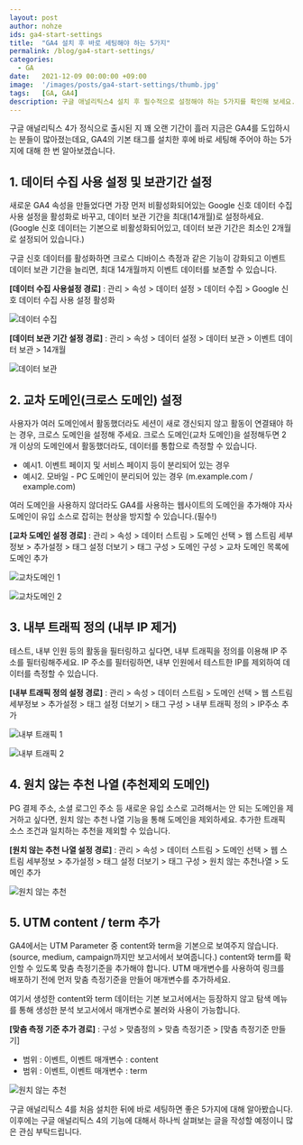 ```yaml
---
layout: post
author: nohze
ids: ga4-start-settings
title:  "GA4 설치 후 바로 세팅해야 하는 5가지"
permalink: /blog/ga4-start-settings/
categories:
  - GA
date:   2021-12-09 00:00:00 +09:00
image:  '/images/posts/ga4-start-settings/thumb.jpg'
tags:   [GA, GA4]
description: 구글 애널리틱스4 설치 후 필수적으로 설정해야 하는 5가지를 확인해 보세요.
---
```


구글 애널리틱스 4가 정식으로 출시된 지 꽤 오랜 기간이 흘러 지금은 GA4를 도입하시는 분들이 많아졌는데요, GA4의 기본 태그를 설치한 후에 바로 세팅해 주어야 하는 5가지에 대해 한 번 알아보겠습니다.

## 1. 데이터 수집 사용 설정 및 보관기간 설정

새로운 GA4 속성을 만들었다면 가장 먼저 비활성화되어있는 Google 신호 데이터 수집 사용 설정을 활성화로 바꾸고, 데이터 보관 기간을 최대(14개월)로 설정하세요. (Google 신호 데이터는 기본으로 비활성화되어있고, 데이터 보관 기간은 최소인 2개월로 설정되어 있습니다.)

구글 신호 데이터를 활성화하면 크로스 디바이스 측정과 같은 기능이 강화되고 이벤트 데이터 보관 기간을 늘리면, 최대 14개월까지 이벤트 데이터를 보존할 수 있습니다.

**[데이터 수집 사용설정 경로]**
: 관리 > 속성 > 데이터 설정 > 데이터 수집 > Google 신호 데이터 수집 사용 설정 활성화

![데이터 수집](/images/posts/ga4-start-settings/01.png)

**[데이터 보관 기간 설정 경로]**
: 관리 > 속성 > 데이터 설정 > 데이터 보관 > 이벤트 데이터 보관 > 14개월

![데이터 보관](/images/posts/ga4-start-settings/02.png)

## 2. 교차 도메인(크로스 도메인) 설정

사용자가 여러 도메인에서 활동했더라도 세션이 새로 갱신되지 않고 활동이 연결돼야 하는 경우, 크로스 도메인을 설정해 주세요. 크로스 도메인(교차 도메인)을 설정해두면 2개 이상의 도메인에서 활동했더라도, 데이터를 통합으로 측정할 수 있습니다.

- 예시1. 이벤트 페이지 및 서비스 페이지 등이 분리되어 있는 경우
- 예시2. 모바일 - PC 도메인이 분리되어 있는 경우 (m.example.com / example.com)

여러 도메인을 사용하지 않더라도 GA4를 사용하는 웹사이트의 도메인을 추가해야 자사 도메인이 유입 소스로 잡히는 현상을 방지할 수 있습니다.(필수!)

**[교차 도메인 설정 경로]**
: 관리 > 속성 > 데이터 스트림 > 도메인 선택 > 웹 스트림 세부정보 > 추가설정 > 태그 설정 더보기 > 태그 구성 > 도메인 구성 > 교차 도메인 목록에 도메인 추가

![교차도메인 1](/images/posts/ga4-start-settings/03.png)

![교차도메인 2](/images/posts/ga4-start-settings/04.png)

## 3. 내부 트래픽 정의 (내부 IP 제거)

테스트, 내부 인원 등의 활동을 필터링하고 싶다면, 내부 트래픽을 정의를 이용해 IP 주소를 필터링해주세요. IP 주소를 필터링하면, 내부 인원에서 테스트한 IP를 제외하여 데이터를 측정할 수 있습니다.

**[내부 트래픽 정의 설정 경로]**
: 관리 > 속성 > 데이터 스트림 > 도메인 선택 > 웹 스트림 세부정보 > 추가설정 > 태그 설정 더보기 > 태그 구성 > 내부 트래픽 정의 > IP주소 추가

![내부 트래픽 1](/images/posts/ga4-start-settings/05.png)

![내부 트래픽 2](/images/posts/ga4-start-settings/06.png)

## 4. 원치 않는 추천 나열 (추천제외 도메인)

PG 결제 주소, 소셜 로그인 주소 등 새로운 유입 소스로 고려해서는 안 되는 도메인을 제거하고 싶다면, 원치 않는 추천 나열 기능을 통해 도메인을 제외하세요. 추가한 트래픽 소스 조건과 일치하는 추천을 제외할 수 있습니다.

**[원치 않는 추천 나열 설정 경로]**
: 관리 > 속성 > 데이터 스트림 > 도메인 선택 > 웹 스트림 세부정보 > 추가설정 > 태그 설정 더보기 > 태그 구성 > 원치 않는 추천나열 > 도메인 추가

![원치 않는 추천](/images/posts/ga4-start-settings/07.png)

## 5. UTM content / term 추가

GA4에서는 UTM Parameter 중 content와 term을 기본으로 보여주지 않습니다. (source, medium, campaign까지만 보고서에서 보여줍니다.) content와 term를 확인할 수 있도록 맞춤 측정기준을 추가해야 합니다. UTM 매개변수를 사용하여 링크를 배포하기 전에 먼저 맞춤 측정기준을 만들어 매개변수를 추가하세요.

여기서 생성한 content와 term 데이터는 기본 보고서에서는 등장하지 않고 탐색 메뉴를 통해 생성한 분석 보고서에서 매개변수로 불러와 사용이 가능합니다.

**[맞춤 측정 기준 추가 경로]**
: 구성 > 맞춤정의 > 맞춤 측정기준 > [맞춤 측정기준 만들기]

- 범위 : 이벤트, 이벤트 매개변수 : content
- 범위 : 이벤트, 이벤트 매개변수 : term

![원치 않는 추천](/images/posts/ga4-start-settings/08.png)

구글 애널리틱스 4를 처음 설치한 뒤에 바로 세팅하면 좋은 5가지에 대해 알아봤습니다. 이후에는 구글 애널리틱스 4의 기능에 대해서 하나씩 살펴보는 글을 작성할 예정이니 많은 관심 부탁드립니다.
